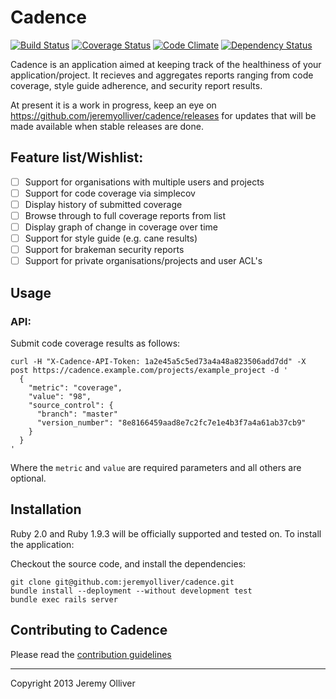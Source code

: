# Cadence

[![Build Status](https://travis-ci.org/jeremyolliver/cadence.png?branch=master)](https://travis-ci.org/jeremyolliver/cadence)
[![Coverage Status](https://coveralls.io/repos/jeremyolliver/cadence/badge.png?branch=master)](https://coveralls.io/r/jeremyolliver/cadence?branch=master)
[![Code Climate](https://codeclimate.com/github/jeremyolliver/cadence.png)](https://codeclimate.com/github/jeremyolliver/cadence)
[![Dependency Status](https://gemnasium.com/jeremyolliver/cadence.png)](https://gemnasium.com/jeremyolliver/cadence)

Cadence is an application aimed at keeping track of the healthiness of your application/project. It recieves and aggregates reports ranging from code coverage, style guide adherence, and security report results.

At present it is a work in progress, keep an eye on https://github.com/jeremyolliver/cadence/releases for updates that will be made available when stable releases are done.

## Feature list/Wishlist:

* [ ] Support for organisations with multiple users and projects
* [ ] Support for code coverage via simplecov
* [ ] Display history of submitted coverage
* [ ] Browse through to full coverage reports from list
* [ ] Display graph of change in coverage over time
* [ ] Support for style guide (e.g. cane results)
* [ ] Support for brakeman security reports
* [ ] Support for private organisations/projects and user ACL's

## Usage

### API:

Submit code coverage results as follows:

    curl -H "X-Cadence-API-Token: 1a2e45a5c5ed73a4a48a823506add7dd" -X post https://cadence.example.com/projects/example_project -d '
      {
        "metric": "coverage",
        "value": "98",
        "source_control": {
          "branch": "master"
          "version_number": "8e8166459aad8e7c2fc7e1e4b3f7a4a61ab37cb9"
        }
      }
    '

Where the `metric` and `value` are required parameters and all others are optional.

## Installation

Ruby 2.0 and Ruby 1.9.3 will be officially supported and tested on. To install the application:

Checkout the source code, and install the dependencies:

    git clone git@github.com:jeremyolliver/cadence.git
    bundle install --deployment --without development test
    bundle exec rails server

## Contributing to Cadence

Please read the [contribution guidelines](https://github.com/jeremyolliver/cadence/blob/master/CONTRIBUTING.md)

- - -

Copyright 2013 Jeremy Olliver
